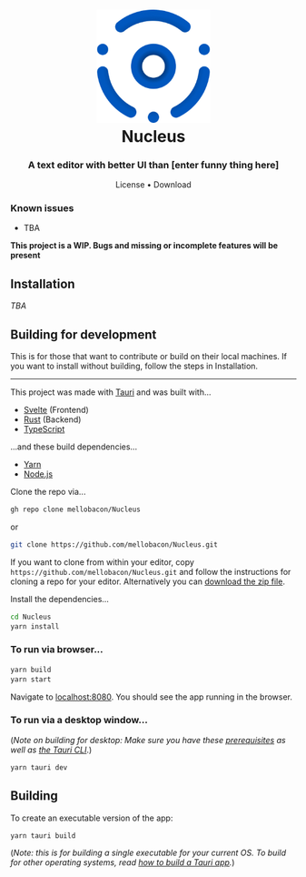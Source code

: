 <h1 align="center" style="position: relative;">
  <img width="200" src="./public/assets/images/Icon(1).png" alt="The nucleus icon" /><br>
  Nucleus
</h1>
<h3 align="center">A text editor with better UI than [enter funny thing here]</h3>
<p align="center">
  License •
  Download
</p>

### Known issues
- TBA

**This project is a WIP. Bugs and missing or incomplete features will be present**

## Installation
*TBA*

## Building for development
This is for those that want to contribute or build on their local machines. If you want to install without building, follow the steps in Installation.

---
This project was made with [Tauri](https://tauri.app/) and was built with...
- [Svelte](https://svelte.dev/) (Frontend)
- [Rust](https://www.rust-lang.org/) (Backend)
- [TypeScript](https://www.typescriptlang.org/)

...and these build dependencies...
- [Yarn](https://yarnpkg.com/)
- [Node.js](https://nodejs.org)

Clone the repo via...
```bash
gh repo clone mellobacon/Nucleus
```
or
```bash
git clone https://github.com/mellobacon/Nucleus.git
```

If you want to clone from within your editor, copy ```https://github.com/mellobacon/Nucleus.git``` and follow the instructions for cloning a repo for your editor. Alternatively you can [download the zip file](https://github.com/mellobacon/Nucleus/archive/refs/heads/master.zip).

Install the dependencies...

```bash
cd Nucleus
yarn install
```

### To run via browser...

```bash
yarn build
yarn start
```

Navigate to [localhost:8080](http://localhost:8080). You should see the app running in the browser.

### To run via a desktop window...

(*Note on building for desktop: Make sure you have these [prerequisites](https://tauri.app/v1/guides/getting-started/prerequisites) as well as [the Tauri CLI](https://tauri.app/v1/guides/getting-started/tauri-cli)*.)
```bash
yarn tauri dev
```

## Building

To create an executable version of the app:

```bash
yarn tauri build
```
(*Note: this is for building a single executable for your current OS. To build for other operating systems, read [how to build a Tauri app](https://tauri.app/v1/guides/building/).*)